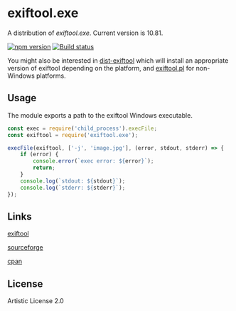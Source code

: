 # exiftool.exe
A distribution of _exiftool.exe_. Current version is 10.81.

[![npm version](https://badge.fury.io/js/exiftool.exe.svg)](https://badge.fury.io/js/exiftool.exe)
[![Build status](https://ci.appveyor.com/api/projects/status/v4ddsw1hkvl9aijh/branch/master?svg=true)](https://ci.appveyor.com/project/zavr-1/node-exiftool-exe/branch/master)

You might also be interested in [dist-exiftool](https://www.npmjs.com/package/dist-exiftool)
which will install an appropriate version of exiftool depending on the platform, and
[exiftool.pl](https://www.npmjs.com/package/exiftool.exe) for non-Windows platforms.

## Usage
The module exports a path to the exiftool Windows executable.

```js
const exec = require('child_process').execFile;
const exiftool = require('exiftool.exe');

execFile(exiftool, ['-j', 'image.jpg'], (error, stdout, stderr) => {
	if (error) {
		console.error(`exec error: ${error}`);
		return;
	}
	console.log(`stdout: ${stdout}`);
	console.log(`stderr: ${stderr}`);
});
```

## Links
[exiftool](http://www.sno.phy.queensu.ca/~phil/exiftool/)

[sourceforge](https://sourceforge.net/projects/exiftool/)

[cpan](http://search.cpan.org/~exiftool/)

## License
Artistic License 2.0
